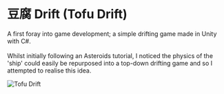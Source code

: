 # 豆腐 Drift (Tofu Drift)

A first foray into game development; a simple drifting game made in Unity with C#. <br>
<br>
Whilst initially following an Asteroids tutorial, I noticed the physics of the 'ship' could easily be repurposed into a top-down drifting game and so I attempted to realise this idea.

![Tofu Drift](https://github.com/dmcalp/tofu-drift-unity/blob/master/Tofu%20Preview_2.gif)
